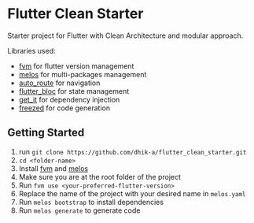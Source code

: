 # Flutter Clean Starter

Starter project for Flutter with Clean Architecture and modular approach.

Libraries used:

* [fvm](https://fvm.app/) for flutter version management
* [melos](https://pub.dev/packages/melos) for multi-packages management
* [auto_route](https://pub.dev/packages/auto_route) for navigation
* [flutter_bloc](https://pub.dev/packages/flutter_bloc) for state management
* [get_it](https://pub.dev/packages/get_it) for dependency injection
* [freezed](https://pub.dev/packages/freezed) for code generation

## Getting Started

1. run `git clone https://github.com/dhik-a/flutter_clean_starter.git`
2. `cd <folder-name>`
3. Install [fvm](https://fvm.app/) and [melos](https://pub.dev/packages/melos)
4. Make sure you are at the root folder of the project
5. Run `fvm use <your-preferred-flutter-version>`
6. Replace the name of the project with your desired name in `melos.yaml`
7. Run `melos bootstrap` to install dependencies
8. Run `melos generate` to generate code
